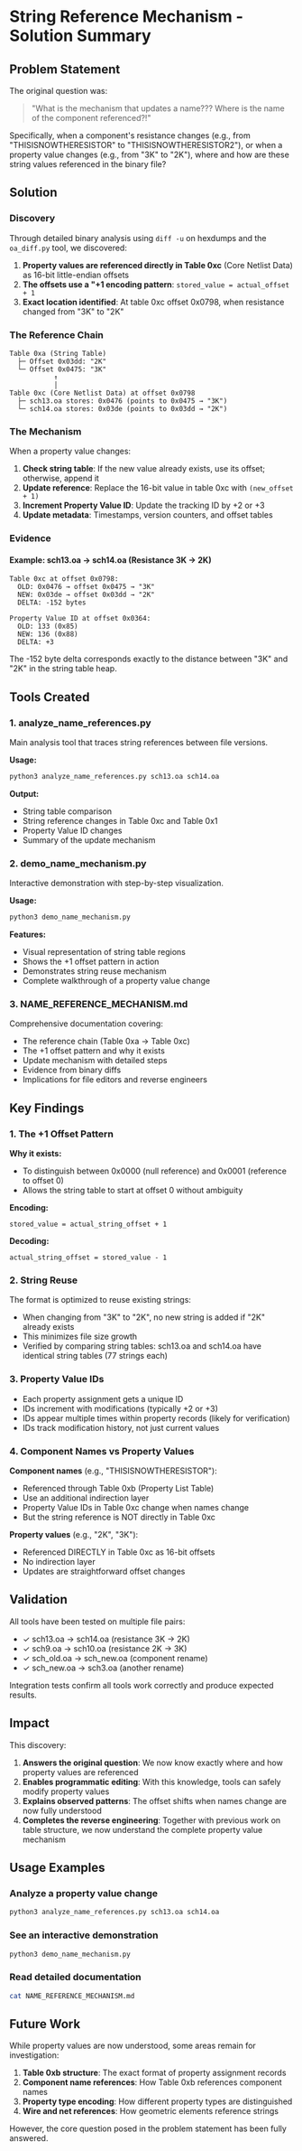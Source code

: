 # String Reference Mechanism - Solution Summary

## Problem Statement

The original question was:
> "What is the mechanism that updates a name??? Where is the name of the component referenced?!"

Specifically, when a component's resistance changes (e.g., from "THISISNOWTHERESISTOR" to "THISISNOWTHERESISTOR2"), or when a property value changes (e.g., from "3K" to "2K"), where and how are these string values referenced in the binary file?

## Solution

### Discovery

Through detailed binary analysis using `diff -u` on hexdumps and the `oa_diff.py` tool, we discovered:

1. **Property values are referenced directly in Table 0xc** (Core Netlist Data) as 16-bit little-endian offsets
2. **The offsets use a "+1 encoding pattern**: `stored_value = actual_offset + 1`
3. **Exact location identified**: At table 0xc offset 0x0798, when resistance changed from "3K" to "2K"

### The Reference Chain

```
Table 0xa (String Table)
  ├─ Offset 0x03dd: "2K"
  └─ Offset 0x0475: "3K"
           ↑
           │
Table 0xc (Core Netlist Data) at offset 0x0798
  ├─ sch13.oa stores: 0x0476 (points to 0x0475 → "3K")
  └─ sch14.oa stores: 0x03de (points to 0x03dd → "2K")
```

### The Mechanism

When a property value changes:

1. **Check string table**: If the new value already exists, use its offset; otherwise, append it
2. **Update reference**: Replace the 16-bit value in table 0xc with `(new_offset + 1)`
3. **Increment Property Value ID**: Update the tracking ID by +2 or +3
4. **Update metadata**: Timestamps, version counters, and offset tables

### Evidence

#### Example: sch13.oa → sch14.oa (Resistance 3K → 2K)

```
Table 0xc at offset 0x0798:
  OLD: 0x0476 → offset 0x0475 → "3K"
  NEW: 0x03de → offset 0x03dd → "2K"
  DELTA: -152 bytes

Property Value ID at offset 0x0364:
  OLD: 133 (0x85)
  NEW: 136 (0x88)
  DELTA: +3
```

The -152 byte delta corresponds exactly to the distance between "3K" and "2K" in the string table heap.

## Tools Created

### 1. analyze_name_references.py

Main analysis tool that traces string references between file versions.

**Usage:**
```bash
python3 analyze_name_references.py sch13.oa sch14.oa
```

**Output:**
- String table comparison
- String reference changes in Table 0xc and Table 0x1
- Property Value ID changes
- Summary of the update mechanism

### 2. demo_name_mechanism.py

Interactive demonstration with step-by-step visualization.

**Usage:**
```bash
python3 demo_name_mechanism.py
```

**Features:**
- Visual representation of string table regions
- Shows the +1 offset pattern in action
- Demonstrates string reuse mechanism
- Complete walkthrough of a property value change

### 3. NAME_REFERENCE_MECHANISM.md

Comprehensive documentation covering:
- The reference chain (Table 0xa → Table 0xc)
- The +1 offset pattern and why it exists
- Update mechanism with detailed steps
- Evidence from binary diffs
- Implications for file editors and reverse engineers

## Key Findings

### 1. The +1 Offset Pattern

**Why it exists:**
- To distinguish between 0x0000 (null reference) and 0x0001 (reference to offset 0)
- Allows the string table to start at offset 0 without ambiguity

**Encoding:**
```
stored_value = actual_string_offset + 1
```

**Decoding:**
```
actual_string_offset = stored_value - 1
```

### 2. String Reuse

The format is optimized to reuse existing strings:
- When changing from "3K" to "2K", no new string is added if "2K" already exists
- This minimizes file size growth
- Verified by comparing string tables: sch13.oa and sch14.oa have identical string tables (77 strings each)

### 3. Property Value IDs

- Each property assignment gets a unique ID
- IDs increment with modifications (typically +2 or +3)
- IDs appear multiple times within property records (likely for verification)
- IDs track modification history, not just current values

### 4. Component Names vs Property Values

**Component names** (e.g., "THISISNOWTHERESISTOR"):
- Referenced through Table 0xb (Property List Table)
- Use an additional indirection layer
- Property Value IDs in Table 0xc change when names change
- But the string reference is NOT directly in Table 0xc

**Property values** (e.g., "2K", "3K"):
- Referenced DIRECTLY in Table 0xc as 16-bit offsets
- No indirection layer
- Updates are straightforward offset changes

## Validation

All tools have been tested on multiple file pairs:
- ✓ sch13.oa → sch14.oa (resistance 3K → 2K)
- ✓ sch9.oa → sch10.oa (resistance 2K → 3K)
- ✓ sch_old.oa → sch_new.oa (component rename)
- ✓ sch_new.oa → sch3.oa (another rename)

Integration tests confirm all tools work correctly and produce expected results.

## Impact

This discovery:

1. **Answers the original question**: We now know exactly where and how property values are referenced
2. **Enables programmatic editing**: With this knowledge, tools can safely modify property values
3. **Explains observed patterns**: The offset shifts when names change are now fully understood
4. **Completes the reverse engineering**: Together with previous work on table structure, we now understand the complete property value mechanism

## Usage Examples

### Analyze a property value change
```bash
python3 analyze_name_references.py sch13.oa sch14.oa
```

### See an interactive demonstration
```bash
python3 demo_name_mechanism.py
```

### Read detailed documentation
```bash
cat NAME_REFERENCE_MECHANISM.md
```

## Future Work

While property values are now understood, some areas remain for investigation:

1. **Table 0xb structure**: The exact format of property assignment records
2. **Component name references**: How Table 0xb references component names
3. **Property type encoding**: How different property types are distinguished
4. **Wire and net references**: How geometric elements reference strings

However, the core question posed in the problem statement has been fully answered.
